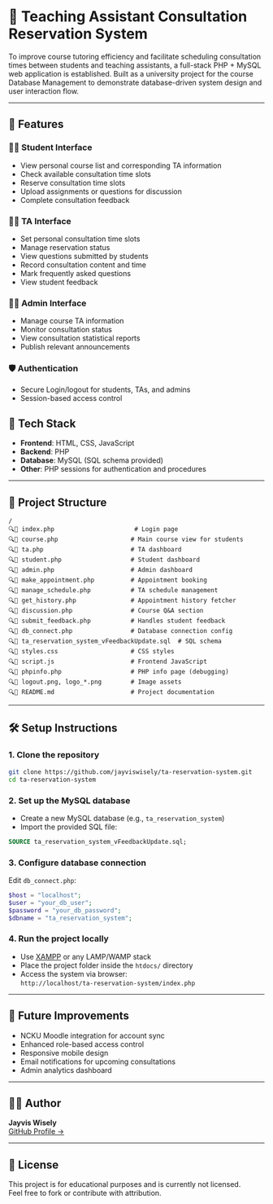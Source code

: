 # 📘 Teaching Assistant Consultation Reservation System
To improve course tutoring efficiency and facilitate scheduling consultation times between students and teaching assistants, a full-stack PHP + MySQL web application is established. Built as a university project for the course Database Management to demonstrate database-driven system design and user interaction flow.

---

## 🔧 Features

### 🧑‍🎓 Student Interface

- View personal course list and corresponding TA information
- Check available consultation time slots
- Reserve consultation time slots
- Upload assignments or questions for discussion
- Complete consultation feedback

### 👨‍🏫 TA Interface

- Set personal consultation time slots
- Manage reservation status
- View questions submitted by students
- Record consultation content and time
- Mark frequently asked questions
- View student feedback

### 🧑‍💼 Admin Interface
- Manage course TA information
- Monitor consultation status
- View consultation statistical reports
- Publish relevant announcements

### 🛡️ Authentication
- Secure Login/logout for students, TAs, and admins
- Session-based access control

## 🧱 Tech Stack
- **Frontend**: HTML, CSS, JavaScript
- **Backend**: PHP
- **Database**: MySQL (SQL schema provided)
- **Other**: PHP sessions for authentication and procedures


---

## 📁 Project Structure

```
/
🔍📁 index.php                      # Login page
🔍📁 course.php                    # Main course view for students
🔍📁 ta.php                        # TA dashboard
🔍📁 student.php                   # Student dashboard
🔍📁 admin.php                     # Admin dashboard
🔍📁 make_appointment.php          # Appointment booking
🔍📁 manage_schedule.php           # TA schedule management
🔍📁 get_history.php               # Appointment history fetcher
🔍📁 discussion.php                # Course Q&A section
🔍📁 submit_feedback.php           # Handles student feedback
🔍📁 db_connect.php                # Database connection config
🔍📁 ta_reservation_system_vFeedbackUpdate.sql  # SQL schema
🔍📁 styles.css                    # CSS styles
🔍📁 script.js                     # Frontend JavaScript
🔍📁 phpinfo.php                   # PHP info page (debugging)
🔍📁 logout.png, logo_*.png        # Image assets
🔍📁 README.md                     # Project documentation
```

---

## 🛠️ Setup Instructions

### 1. Clone the repository

```bash
git clone https://github.com/jayviswisely/ta-reservation-system.git
cd ta-reservation-system
```

### 2. Set up the MySQL database

- Create a new MySQL database (e.g., `ta_reservation_system`)
- Import the provided SQL file:

```sql
SOURCE ta_reservation_system_vFeedbackUpdate.sql;
```

### 3. Configure database connection

Edit `db_connect.php`:

```php
$host = "localhost";
$user = "your_db_user";
$password = "your_db_password";
$dbname = "ta_reservation_system";
```

### 4. Run the project locally

- Use [XAMPP](https://www.apachefriends.org/) or any LAMP/WAMP stack
- Place the project folder inside the `htdocs/` directory
- Access the system via browser:\
  `http://localhost/ta-reservation-system/index.php`

---

## 🚀 Future Improvements

- NCKU Moodle integration for account sync
- Enhanced role-based access control
- Responsive mobile design
- Email notifications for upcoming consultations
- Admin analytics dashboard

---

## 👨‍💻 Author

**Jayvis Wisely**\
[GitHub Profile →](https://github.com/jayviswisely)

---

## 📄 License

This project is for educational purposes and is currently not licensed.\
Feel free to fork or contribute with attribution.